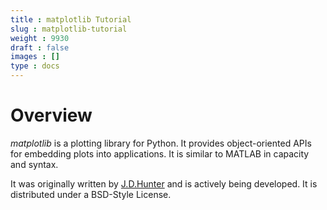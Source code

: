 ```yaml
---
title : matplotlib Tutorial
slug : matplotlib-tutorial
weight : 9930
draft : false
images : []
type : docs
---
```


# Overview

*matplotlib* is a plotting library for Python. It provides object-oriented APIs for embedding plots into applications. It is similar to MATLAB in capacity and syntax.  

It was originally written by [J.D.Hunter](https://en.wikipedia.org/wiki/John_D._Hunter) and is actively being developed. It is distributed under a BSD-Style License. 

